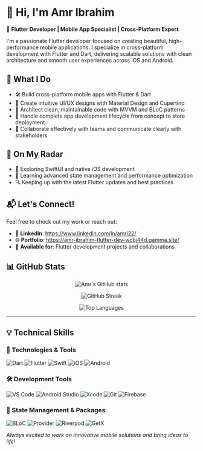 # **👋 Hi, I'm Amr Ibrahim**

🎯 **Flutter Developer | Mobile App Specialist | Cross-Platform Expert**

I'm a passionate Flutter developer focused on creating beautiful, high-performance mobile applications. I specialize in cross-platform development with Flutter and Dart, delivering scalable solutions with clean architecture and smooth user experiences across iOS and Android.

## **🚀 What I Do**

* 🛠️ Build cross-platform mobile apps with Flutter & Dart
* 🎨 Create intuitive UI/UX designs with Material Design and Cupertino
* 🧠 Architect clean, maintainable code with MVVM and BLoC patterns
* 🔄 Handle complete app development lifecycle from concept to store deployment
* 💬 Collaborate effectively with teams and communicate clearly with stakeholders

## **👾 On My Radar**

* 📱 Exploring SwiftUI and native iOS development
* 🌱 Learning advanced state management and performance optimization
* 🔍 Keeping up with the latest Flutter updates and best practices

## **📬 Let's Connect!**

Feel free to check out my work or reach out:

* 💼 **LinkedIn**: https://www.linkedin.com/in/amri22/
* 🌐 **Portfolio**: https://amr-ibrahim-flutter-dev-wcbj44d.gamma.site/
* 📱 **Available for**: Flutter development projects and collaborations

## **📊 GitHub Stats**

<div align="center">

![Amr's GitHub stats](https://github-readme-stats.vercel.app/api?username=AmrIbrahim22&show_icons=true&theme=radical)

![GitHub Streak](https://github-readme-streak-stats.herokuapp.com/?user=AmrIbrahim22&theme=radical)

![Top Languages](https://github-readme-stats.vercel.app/api/top-langs/?username=AmrIbrahim22&layout=compact&theme=radical)

</div>

---
## **💡 Technical Skills**

### 🔧 Technologies & Tools

![Dart](https://img.shields.io/badge/Dart-0175C2?style=for-the-badge&logo=dart&logoColor=white)
![Flutter](https://img.shields.io/badge/Flutter-02569B?style=for-the-badge&logo=flutter&logoColor=white)
![Swift](https://img.shields.io/badge/Swift-FA7343?style=for-the-badge&logo=swift&logoColor=white)
![iOS](https://img.shields.io/badge/iOS-000000?style=for-the-badge&logo=ios&logoColor=white)
![Android](https://img.shields.io/badge/Android-3DDC84?style=for-the-badge&logo=android&logoColor=white)

### 🛠 Development Tools

![VS Code](https://img.shields.io/badge/VS%20Code-007ACC?style=for-the-badge&logo=visual-studio-code&logoColor=white)
![Android Studio](https://img.shields.io/badge/Android%20Studio-3DDC84?style=for-the-badge&logo=android-studio&logoColor=white)
![Xcode](https://img.shields.io/badge/Xcode-007ACC?style=for-the-badge&logo=xcode&logoColor=white)
![Git](https://img.shields.io/badge/Git-F05032?style=for-the-badge&logo=git&logoColor=white)
![Firebase](https://img.shields.io/badge/Firebase-FFCA28?style=for-the-badge&logo=firebase&logoColor=black)

### 🔄 State Management & Packages

![BLoC](https://img.shields.io/badge/BLoC-00D2FF?style=for-the-badge&logo=flutter&logoColor=white)
![Provider](https://img.shields.io/badge/Provider-02569B?style=for-the-badge&logo=flutter&logoColor=white)
![Riverpod](https://img.shields.io/badge/Riverpod-00D2FF?style=for-the-badge&logo=flutter&logoColor=white)
![GetX](https://img.shields.io/badge/GetX-9C27B0?style=for-the-badge&logo=flutter&logoColor=white)

*Always excited to work on innovative mobile solutions and bring ideas to life!*
